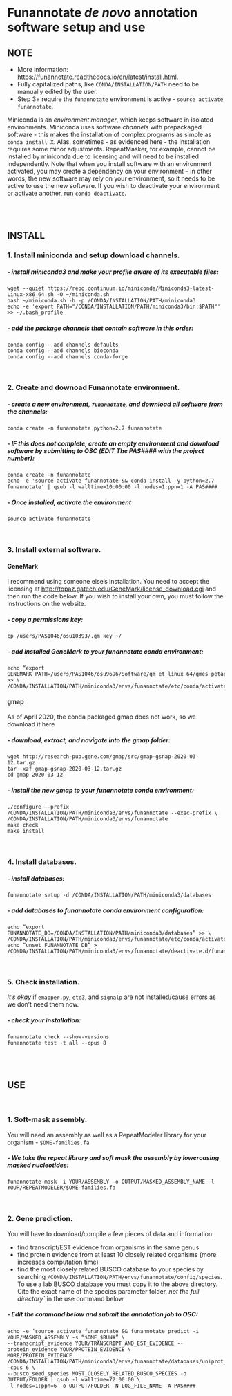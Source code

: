 # Funannotate *de novo* annotation software setup and use

## NOTE 
- More information: https://funannotate.readthedocs.io/en/latest/install.html. 
- Fully capitalized paths, like `CONDA/INSTALLATION/PATH` need to be manually edited by the user.
- Step 3+ require the `funannotate` environment is active - `source activate funannotate`. 

Miniconda is an *environment manager*, which keeps software in isolated environments. Miniconda uses software *channels* with prepackaged software - this makes the installation of complex programs as simple as `conda install X`. Alas, sometimes - as evidenced here - the installation requires some minor adjustments. RepeatMasker, for example, cannot be installed by miniconda due to licensing and will need to be installed independently. Note that when you install software with an environment activated, you may create a dependency on your environment – in other words, the new software may rely on your environment, so it needs to be active to use the new software. If you wish to deactivate your environment or activate another, run `conda deactivate`. 



<br /><br />
## INSTALL
### 1. Install miniconda and setup download channels. 

##### - install miniconda3 and make your profile aware of its executable files:
```
wget --quiet https://repo.continuum.io/miniconda/Miniconda3-latest-Linux-x86_64.sh -O ~/miniconda.sh
bash ~/miniconda.sh -b -p /CONDA/INSTALLATION/PATH/miniconda3
echo -e 'export PATH="/CONDA/INSTALLATION/PATH/miniconda3/bin:$PATH"' >> ~/.bash_profile
```
##### - add the package channels that contain software *in this order*:
```
conda config --add channels defaults
conda config --add channels bioconda
conda config --add channels conda-forge
```  
 
<br />

### 2. Create and downoad Funannotate environment. 
##### - create a new environment, `funannotate`, and download all software from the channels:
```
conda create -n funannotate python=2.7 funannotate
```
##### - *IF this does not complete*, create an empty environment and download software by submitting to OSC (EDIT The PAS#### with the project number):
```
conda create -n funannotate
echo -e 'source activate funannotate && conda install -y python=2.7 funannotate' | qsub -l walltime=10:00:00 -l nodes=1:ppn=1 -A PAS####
```
##### - Once installed, activate the environment
```
source activate funannotate
```

<br />

### 3. Install external software. 

#### GeneMark
I recommend using someone else’s installation. You need to accept the licensing at http://topaz.gatech.edu/GeneMark/license_download.cgi and then run the code below. If you wish to install your own, you must follow the instructions on the website.

##### - copy a permissions key:
```
cp /users/PAS1046/osu10393/.gm_key ~/
```

##### - add installed GeneMark to your funannotate conda environment:
```
echo “export GENEMARK_PATH=/users/PAS1046/osu9696/Software/gm_et_linux_64/gmes_petap” >> \ /CONDA/INSTALLATION/PATH/miniconda3/envs/funannotate/etc/conda/activate.d/funannotate.sh
```


#### gmap
As of April 2020, the conda packaged gmap does not work, so we download it here

##### - download, extract, and navigate into the gmap folder:
```
wget http://research-pub.gene.com/gmap/src/gmap-gsnap-2020-03-12.tar.gz
tar -xzf gmap-gsnap-2020-03-12.tar.gz
cd gmap-2020-03-12
```
##### - install the new gmap to your funannotate conda environment:
```
./configure –-prefix /CONDA/INSTALLATION/PATH/miniconda3/envs/funannotate --exec-prefix \
/CONDA/INSTALLATION/PATH/miniconda3/envs/funannotate
make check
make install
```

<br />

### 4. Install databases. 

##### - install databases:
```
funannotate setup -d /CONDA/INSTALLATION/PATH/miniconda3/databases
```
##### - add databases to funannotate conda environment configuration:
```
echo “export FUNANNOTATE_DB=/CONDA/INSTALLATION/PATH/miniconda3/databases” >> \
/CONDA/INSTALLATION/PATH/miniconda3/envs/funannotate/etc/conda/activate.d/funannotate.sh
echo “unset FUNANNOTATE_DB” > /CONDA/INSTALLATION/PATH/miniconda3/envs/funannotate/deactivate.d/funannotate.sh
```

<br />

### 5. Check installation. 
*It’s okay* if `emapper.py`, `ete3`, and `signalp` are not installed/cause errors as we don’t need them now.

##### - check your installation:
```
funannotate check --show-versions
funannotate test -t all --cpus 8
```

<br /><br />

## USE

<br />

### 1. Soft-mask assembly. 
You will need an assembly as well as a RepeatModeler library for your organism - `$OME-families.fa`

##### - We take the repeat library and soft mask the assembly by lowercasing masked nucleotides:
```
funannotate mask -i YOUR/ASSEMBLY -o OUTPUT/MASKED_ASSEMBLY_NAME -l YOUR/REPEATMODELER/$OME-families.fa
```

<br />

### 2. Gene prediction. 
You will have to download/compile a few pieces of data and information:
- find transcript/EST evidence from organisms in the same genus
- find protein evidence from at least 10 closely related organisms (more increases computation time)
- find the most closely related BUSCO database to your species by searching `/CONDA/INSTALLATION/PATH/envs/funannotate/config/species`. To use a lab BUSCO database you must copy it to the above directory. Cite the exact name of the species parameter folder, *not the full directory`* in the use command below

##### - Edit the command below and submit the annotation job to OSC:
```
echo -e ‘source activate funannotate && funannotate predict -i YOUR/MASKED_ASSEMBLY -s “$OME_$RUN#” \
--transcript_evidence YOUR/TRANSCRIPT_AND_EST_EVIDENCE --protein_evidence YOUR/PROTEIN_EVIDENCE \
MORE/PROTEIN_EVIDENCE /CONDA/INSTALLATION/PATH/miniconda3/envs/funannotate/databases/uniprot_sprot.fasta –cpus 6 \
--busco_seed_species MOST_CLOSELY_RELATED_BUSCO_SPECIES -o OUTPUT/FOLDER | qsub -l walltime=72:00:00 \
-l nodes=1:ppn=6 -o OUTPUT/FOLDER -N LOG_FILE_NAME -A PAS####
```
